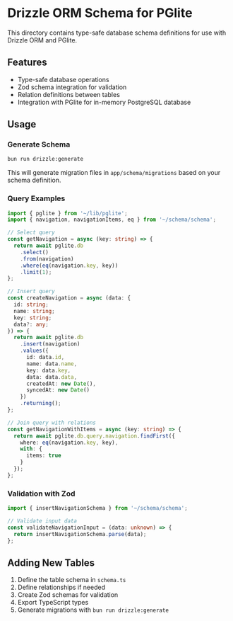 # Drizzle ORM Schema for PGlite

This directory contains type-safe database schema definitions for use with Drizzle ORM and PGlite.

## Features

- Type-safe database operations
- Zod schema integration for validation
- Relation definitions between tables
- Integration with PGlite for in-memory PostgreSQL database

## Usage

### Generate Schema

```bash
bun run drizzle:generate
```

This will generate migration files in `app/schema/migrations` based on your schema definition.

### Query Examples

```typescript
import { pglite } from '~/lib/pglite';
import { navigation, navigationItems, eq } from '~/schema/schema';

// Select query
const getNavigation = async (key: string) => {
  return await pglite.db
    .select()
    .from(navigation)
    .where(eq(navigation.key, key))
    .limit(1);
};

// Insert query
const createNavigation = async (data: {
  id: string;
  name: string;
  key: string;
  data?: any;
}) => {
  return await pglite.db
    .insert(navigation)
    .values({
      id: data.id,
      name: data.name,
      key: data.key,
      data: data.data,
      createdAt: new Date(),
      syncedAt: new Date()
    })
    .returning();
};

// Join query with relations
const getNavigationWithItems = async (key: string) => {
  return await pglite.db.query.navigation.findFirst({
    where: eq(navigation.key, key),
    with: {
      items: true
    }
  });
};
```

### Validation with Zod

```typescript
import { insertNavigationSchema } from '~/schema/schema';

// Validate input data
const validateNavigationInput = (data: unknown) => {
  return insertNavigationSchema.parse(data);
};
```

## Adding New Tables

1. Define the table schema in `schema.ts`
2. Define relationships if needed
3. Create Zod schemas for validation
4. Export TypeScript types
5. Generate migrations with `bun run drizzle:generate` 